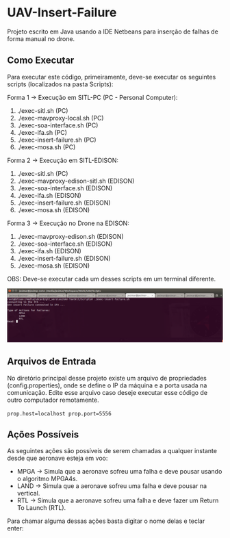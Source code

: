 # UAV-Insert-Failure

Projeto escrito em Java usando a IDE Netbeans para inserção de falhas de forma manual no drone.

## Como Executar

Para executar este código, primeiramente, deve-se executar os seguintes scripts (localizados na pasta Scripts):

Forma 1 -> Execução em SITL-PC (PC - Personal Computer):

1. ./exec-sitl.sh                  (PC)
2. ./exec-mavproxy-local.sh        (PC)
3. ./exec-soa-interface.sh         (PC)
4. ./exec-ifa.sh                   (PC)
5. ./exec-insert-failure.sh        (PC)
6. ./exec-mosa.sh                  (PC)

Forma 2 -> Execução em SITL-EDISON:

1. ./exec-sitl.sh                  (PC)
2. ./exec-mavproxy-edison-sitl.sh  (EDISON)
3. ./exec-soa-interface.sh         (EDISON)
4. ./exec-ifa.sh                   (EDISON)
5. ./exec-insert-failure.sh        (EDISON)
6. ./exec-mosa.sh                  (EDISON)

Forma 3 -> Execução no Drone na EDISON:

1. ./exec-mavproxy-edison.sh       (EDISON)
2. ./exec-soa-interface.sh         (EDISON)
3. ./exec-ifa.sh                   (EDISON)
4. ./exec-insert-failure.sh        (EDISON)
5. ./exec-mosa.sh                  (EDISON)

OBS: Deve-se executar cada um desses scripts em um terminal diferente.

![](../Figures/exec-insert-failure.png)

## Arquivos de Entrada

No diretório principal desse projeto existe um arquivo de propriedades (config.properties), onde se define o IP da máquina e a porta usada na comunicação.
Edite esse arquivo caso deseje executar esse código de outro computador remotamente.

`
prop.host=localhost
prop.port=5556
`

## Ações Possíveis

As seguintes ações são possíveis de serem chamadas a qualquer instante desde que aeronave esteja em voo:

* MPGA -> Simula que a aeronave sofreu uma falha e deve pousar usando o algoritmo MPGA4s.
* LAND -> Simula que a aeronave sofreu uma falha e deve pousar na vertical.
* RTL -> Simula que a aeronave sofreu uma falha e deve fazer um Return To Launch (RTL).

Para chamar alguma dessas ações basta digitar o nome delas e teclar enter:
